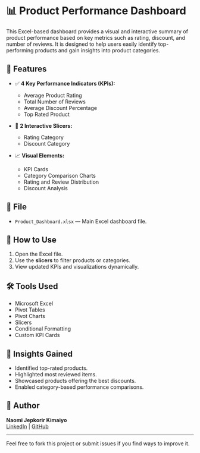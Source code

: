 # 📊 Product Performance Dashboard

This Excel-based dashboard provides a visual and interactive summary of product performance based on key metrics such as rating, discount, and number of reviews. It is designed to help users easily identify top-performing products and gain insights into product categories.

## 🧩 Features

- ✅ **4 Key Performance Indicators (KPIs):**
  - Average Product Rating
  - Total Number of Reviews
  - Average Discount Percentage
  - Top Rated Product

- 🎯 **2 Interactive Slicers:**
  - Rating Category
  - Discount Category

- 📈 **Visual Elements:**
  - KPI Cards
  - Category Comparison Charts
  - Rating and Review Distribution
  - Discount Analysis

## 📁 File

- `Product_Dashboard.xlsx` — Main Excel dashboard file.

## 📌 How to Use

1. Open the Excel file.
2. Use the **slicers** to filter products or categories.
3. View updated KPIs and visualizations dynamically.

## 🛠 Tools Used

- Microsoft Excel
- Pivot Tables
- Pivot Charts
- Slicers
- Conditional Formatting
- Custom KPI Cards

## 🧠 Insights Gained

- Identified top-rated products.
- Highlighted most reviewed items.
- Showcased products offering the best discounts.
- Enabled category-based performance comparisons.

## 📌 Author

**Naomi Jepkorir Kimaiyo**  
[LinkedIn](https://www.linkedin.com/in/naomi-jepkorir-kimaiyo/) | [GitHub](https://github.com/Kimaiyoo) 

---

Feel free to fork this project or submit issues if you find ways to improve it.
